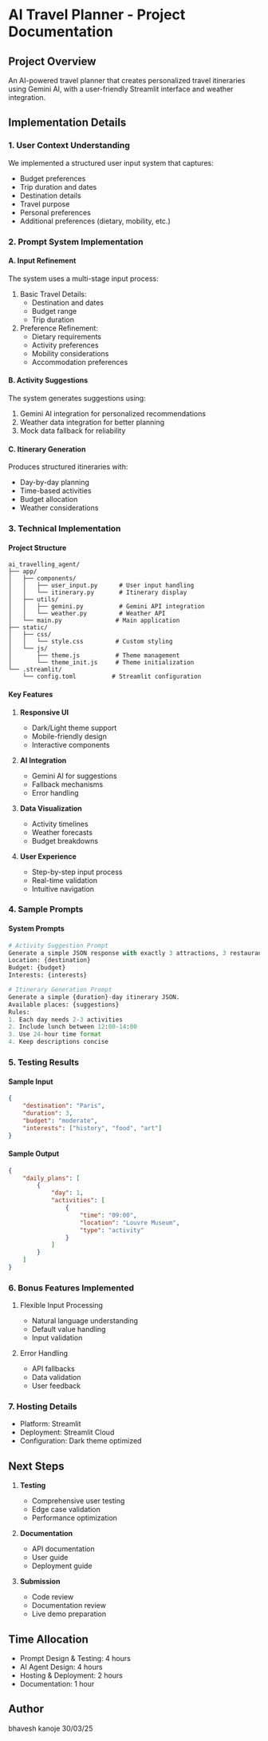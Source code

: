 # AI Travel Planner - Project Documentation

## Project Overview
An AI-powered travel planner that creates personalized travel itineraries using Gemini AI, with a user-friendly Streamlit interface and weather integration.

## Implementation Details

### 1. User Context Understanding
We implemented a structured user input system that captures:
- Budget preferences
- Trip duration and dates
- Destination details
- Travel purpose
- Personal preferences
- Additional preferences (dietary, mobility, etc.)

### 2. Prompt System Implementation

#### A. Input Refinement
The system uses a multi-stage input process:
1. Basic Travel Details:
   - Destination and dates
   - Budget range
   - Trip duration
2. Preference Refinement:
   - Dietary requirements
   - Activity preferences
   - Mobility considerations
   - Accommodation preferences

#### B. Activity Suggestions
The system generates suggestions using:
1. Gemini AI integration for personalized recommendations
2. Weather data integration for better planning
3. Mock data fallback for reliability

#### C. Itinerary Generation
Produces structured itineraries with:
- Day-by-day planning
- Time-based activities
- Budget allocation
- Weather considerations

### 3. Technical Implementation

#### Project Structure
```
ai_travelling_agent/
├── app/
│   ├── components/
│   │   ├── user_input.py      # User input handling
│   │   └── itinerary.py       # Itinerary display
│   ├── utils/
│   │   ├── gemini.py          # Gemini API integration
│   │   └── weather.py         # Weather API
│   └── main.py               # Main application
├── static/
│   ├── css/
│   │   └── style.css         # Custom styling
│   └── js/
│       ├── theme.js          # Theme management
│       └── theme_init.js     # Theme initialization
└── .streamlit/
    └── config.toml          # Streamlit configuration
```

#### Key Features
1. **Responsive UI**
   - Dark/Light theme support
   - Mobile-friendly design
   - Interactive components

2. **AI Integration**
   - Gemini AI for suggestions
   - Fallback mechanisms
   - Error handling

3. **Data Visualization**
   - Activity timelines
   - Weather forecasts
   - Budget breakdowns

4. **User Experience**
   - Step-by-step input process
   - Real-time validation
   - Intuitive navigation

### 4. Sample Prompts

#### System Prompts
```python
# Activity Suggestion Prompt
Generate a simple JSON response with exactly 3 attractions, 3 restaurants, and 3 activities.
Location: {destination}
Budget: {budget}
Interests: {interests}
```

```python
# Itinerary Generation Prompt
Generate a simple {duration}-day itinerary JSON.
Available places: {suggestions}
Rules:
1. Each day needs 2-3 activities
2. Include lunch between 12:00-14:00
3. Use 24-hour time format
4. Keep descriptions concise
```

### 5. Testing Results

#### Sample Input
```json
{
    "destination": "Paris",
    "duration": 3,
    "budget": "moderate",
    "interests": ["history", "food", "art"]
}
```

#### Sample Output
```json
{
    "daily_plans": [
        {
            "day": 1,
            "activities": [
                {
                    "time": "09:00",
                    "location": "Louvre Museum",
                    "type": "activity"
                }
            ]
        }
    ]
}
```

### 6. Bonus Features Implemented
1. Flexible Input Processing
   - Natural language understanding
   - Default value handling
   - Input validation

2. Error Handling
   - API fallbacks
   - Data validation
   - User feedback

### 7. Hosting Details
- Platform: Streamlit
- Deployment: Streamlit Cloud
- Configuration: Dark theme optimized

## Next Steps
1. **Testing**
   - Comprehensive user testing
   - Edge case validation
   - Performance optimization

2. **Documentation**
   - API documentation
   - User guide
   - Deployment guide

3. **Submission**
   - Code review
   - Documentation review
   - Live demo preparation

## Time Allocation
- Prompt Design & Testing: 4 hours
- AI Agent Design: 4 hours
- Hosting & Deployment: 2 hours
- Documentation: 1 hour

## Author
bhavesh kanoje
30/03/25